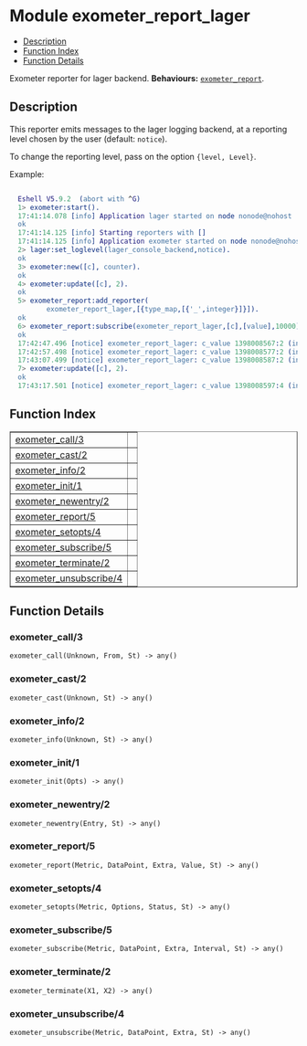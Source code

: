 

# Module exometer_report_lager #
* [Description](#description)
* [Function Index](#index)
* [Function Details](#functions)


Exometer reporter for lager backend.
__Behaviours:__ [`exometer_report`](exometer_report.md).
<a name="description"></a>

## Description ##



This reporter emits messages to the lager logging backend,
at a reporting level chosen by the user (default: `notice`).



To change the reporting level, pass on the option `{level, Level}`.


Example:

```erlang

  Eshell V5.9.2  (abort with ^G)
  1> exometer:start().
  17:41:14.078 [info] Application lager started on node nonode@nohost
  ok
  17:41:14.125 [info] Starting reporters with []
  17:41:14.125 [info] Application exometer started on node nonode@nohost
  2> lager:set_loglevel(lager_console_backend,notice).
  ok
  3> exometer:new([c], counter).
  ok
  4> exometer:update([c], 2).
  ok
  5> exometer_report:add_reporter(
         exometer_report_lager,[{type_map,[{'_',integer}]}]).
  ok
  6> exometer_report:subscribe(exometer_report_lager,[c],[value],10000).
  ok
  17:42:47.496 [notice] exometer_report_lager: c_value 1398008567:2 (integer)
  17:42:57.498 [notice] exometer_report_lager: c_value 1398008577:2 (integer)
  17:43:07.499 [notice] exometer_report_lager: c_value 1398008587:2 (integer)
  7> exometer:update([c], 2).
  ok
  17:43:17.501 [notice] exometer_report_lager: c_value 1398008597:4 (integer)
```
<a name="index"></a>

## Function Index ##


<table width="100%" border="1" cellspacing="0" cellpadding="2" summary="function index"><tr><td valign="top"><a href="#exometer_call-3">exometer_call/3</a></td><td></td></tr><tr><td valign="top"><a href="#exometer_cast-2">exometer_cast/2</a></td><td></td></tr><tr><td valign="top"><a href="#exometer_info-2">exometer_info/2</a></td><td></td></tr><tr><td valign="top"><a href="#exometer_init-1">exometer_init/1</a></td><td></td></tr><tr><td valign="top"><a href="#exometer_newentry-2">exometer_newentry/2</a></td><td></td></tr><tr><td valign="top"><a href="#exometer_report-5">exometer_report/5</a></td><td></td></tr><tr><td valign="top"><a href="#exometer_setopts-4">exometer_setopts/4</a></td><td></td></tr><tr><td valign="top"><a href="#exometer_subscribe-5">exometer_subscribe/5</a></td><td></td></tr><tr><td valign="top"><a href="#exometer_terminate-2">exometer_terminate/2</a></td><td></td></tr><tr><td valign="top"><a href="#exometer_unsubscribe-4">exometer_unsubscribe/4</a></td><td></td></tr></table>


<a name="functions"></a>

## Function Details ##

<a name="exometer_call-3"></a>

### exometer_call/3 ###

`exometer_call(Unknown, From, St) -> any()`


<a name="exometer_cast-2"></a>

### exometer_cast/2 ###

`exometer_cast(Unknown, St) -> any()`


<a name="exometer_info-2"></a>

### exometer_info/2 ###

`exometer_info(Unknown, St) -> any()`


<a name="exometer_init-1"></a>

### exometer_init/1 ###

`exometer_init(Opts) -> any()`


<a name="exometer_newentry-2"></a>

### exometer_newentry/2 ###

`exometer_newentry(Entry, St) -> any()`


<a name="exometer_report-5"></a>

### exometer_report/5 ###

`exometer_report(Metric, DataPoint, Extra, Value, St) -> any()`


<a name="exometer_setopts-4"></a>

### exometer_setopts/4 ###

`exometer_setopts(Metric, Options, Status, St) -> any()`


<a name="exometer_subscribe-5"></a>

### exometer_subscribe/5 ###

`exometer_subscribe(Metric, DataPoint, Extra, Interval, St) -> any()`


<a name="exometer_terminate-2"></a>

### exometer_terminate/2 ###

`exometer_terminate(X1, X2) -> any()`


<a name="exometer_unsubscribe-4"></a>

### exometer_unsubscribe/4 ###

`exometer_unsubscribe(Metric, DataPoint, Extra, St) -> any()`


